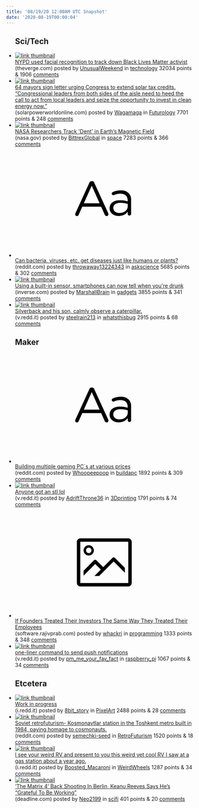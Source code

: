 ```yaml
---
title: '08/19/20 12:00AM UTC Snapshot'
date: '2020-08-19T00:00:04'
---
```

<ul>
<h2>Sci/Tech</h2>

<li><a href='https://www.theverge.com/2020/8/18/21373316/nypd-facial-recognition-black-lives-matter-activist-derrick-ingram'><img src='https://a.thumbs.redditmedia.com/Ll9RPFpsB2qGDQtnVHs5c3WziRduEstkG8asYtr0_E8.jpg' alt='link thumbnail'></a><div><div class='linkTitle'><a href='https://www.theverge.com/2020/8/18/21373316/nypd-facial-recognition-black-lives-matter-activist-derrick-ingram'>NYPD used facial recognition to track down Black Lives Matter activist</a></div>(theverge.com) posted by <a href='https://www.reddit.com/user/UnusualWeekend'>UnusualWeekend</a> in <a href='https://www.reddit.com/r/technology'>technology</a> 32034 points & 1906 <a href='https://www.reddit.com/r/technology/comments/ibxv08/nypd_used_facial_recognition_to_track_down_black/'>comments</a></div></li>

<li><a href='https://www.solarpowerworldonline.com/2020/08/64-mayors-sign-letter-urging-congress-to-extend-solar-tax-credits/'><img src='https://b.thumbs.redditmedia.com/i4Vh0Ogdx0hlDVLpBIEHpQQxH8tbM6qfasQvosezOvc.jpg' alt='link thumbnail'></a><div><div class='linkTitle'><a href='https://www.solarpowerworldonline.com/2020/08/64-mayors-sign-letter-urging-congress-to-extend-solar-tax-credits/'>64 mayors sign letter urging Congress to extend solar tax credits. “Congressional leaders from both sides of the aisle need to heed the call to act from local leaders and seize the opportunity to invest in clean energy now.”</a></div>(solarpowerworldonline.com) posted by <a href='https://www.reddit.com/user/Wagamaga'>Wagamaga</a> in <a href='https://www.reddit.com/r/Futurology'>Futurology</a> 7701 points & 248 <a href='https://www.reddit.com/r/Futurology/comments/ibzydw/64_mayors_sign_letter_urging_congress_to_extend/'>comments</a></div></li>

<li><a href='https://www.nasa.gov/feature/nasa-researchers-track-slowly-splitting-dent-in-earth-s-magnetic-field/'><img src='https://b.thumbs.redditmedia.com/VOunsGVNt4PIVi4MJ-9bzv-Xqfspeas_B1HRXcLGRyk.jpg' alt='link thumbnail'></a><div><div class='linkTitle'><a href='https://www.nasa.gov/feature/nasa-researchers-track-slowly-splitting-dent-in-earth-s-magnetic-field/'>NASA Researchers Track 'Dent' in Earth’s Magnetic Field</a></div>(nasa.gov) posted by <a href='https://www.reddit.com/user/BittrexGlobal'>BittrexGlobal</a> in <a href='https://www.reddit.com/r/space'>space</a> 7283 points & 366 <a href='https://www.reddit.com/r/space/comments/iby871/nasa_researchers_track_dent_in_earths_magnetic/'>comments</a></div></li>

<li><a href='https://www.reddit.com/r/askscience/comments/ibyn3c/can_bacteria_viruses_etc_get_diseases_just_like/'><svg version='1.1' viewBox='-34 -12 104 64' preserveAspectRatio='xMidYMid slice' xmlns='http://www.w3.org/2000/svg' xmlns:xlink='http://www.w3.org/1999/xlink'>
    <title>text link thumbnail</title>
    <path d='M12.19,8.84a1.45,1.45,0,0,0-1.4-1h-.12a1.46,1.46,0,0,0-1.42,1L1.14,26.56a1.29,1.29,0,0,0-.14.59,1,1,0,0,0,1,1,1.12,1.12,0,0,0,1.08-.77l2.08-4.65h11l2.08,4.59a1.24,1.24,0,0,0,1.12.83,1.08,1.08,0,0,0,1.08-1.08,1.64,1.64,0,0,0-.14-.57ZM6.08,20.71l4.59-10.22,4.6,10.22Z'>
    </path>
    <path d='M32.24,14.78A6.35,6.35,0,0,0,27.6,13.2a11.36,11.36,0,0,0-4.7,1,1,1,0,0,0-.58.89,1,1,0,0,0,.94.92,1.23,1.23,0,0,0,.39-.08,8.87,8.87,0,0,1,3.72-.81c2.7,0,4.28,1.33,4.28,3.92v.5a15.29,15.29,0,0,0-4.42-.61c-3.64,0-6.14,1.61-6.14,4.64v.05c0,2.95,2.7,4.48,5.37,4.48a6.29,6.29,0,0,0,5.19-2.48V26.9a1,1,0,0,0,1,1,1,1,0,0,0,1-1.06V19A5.71,5.71,0,0,0,32.24,14.78Zm-.56,7.7c0,2.28-2.17,3.89-4.81,3.89-1.94,0-3.61-1.06-3.61-2.86v-.06c0-1.8,1.5-3,4.2-3a15.2,15.2,0,0,1,4.22.61Z'>
    </path>
    </svg></a><div><div class='linkTitle'><a href='https://www.reddit.com/r/askscience/comments/ibyn3c/can_bacteria_viruses_etc_get_diseases_just_like/'>Can bacteria, viruses, etc. get diseases just like humans or plants?</a></div>(reddit.com) posted by <a href='https://www.reddit.com/user/throwaway13224343'>throwaway13224343</a> in <a href='https://www.reddit.com/r/askscience'>askscience</a> 5685 points & 302 <a href='https://www.reddit.com/r/askscience/comments/ibyn3c/can_bacteria_viruses_etc_get_diseases_just_like/'>comments</a></div></li>

<li><a href='https://www.inverse.com/innovation/your-smartphone-knows-you-are-drunk'><img src='https://b.thumbs.redditmedia.com/KVeLBaJFb8VM1axtQKsvqHkpQZtnpQiNxRmh2sqCKwQ.jpg' alt='link thumbnail'></a><div><div class='linkTitle'><a href='https://www.inverse.com/innovation/your-smartphone-knows-you-are-drunk'>Using a built-in sensor, smartphones can now tell when you're drunk</a></div>(inverse.com) posted by <a href='https://www.reddit.com/user/MarshallBrain'>MarshallBrain</a> in <a href='https://www.reddit.com/r/gadgets'>gadgets</a> 3855 points & 341 <a href='https://www.reddit.com/r/gadgets/comments/ibxkz0/using_a_builtin_sensor_smartphones_can_now_tell/'>comments</a></div></li>

<li><a href='https://v.redd.it/n3xx8tt9emh51'><img src='https://b.thumbs.redditmedia.com/oUBixWXO2D9cbf9X17Eu7ZOgu78Cf-P35HpdOm7nP3U.jpg' alt='link thumbnail'></a><div><div class='linkTitle'><a href='https://v.redd.it/n3xx8tt9emh51'>Silverback and his son, calmly observe a caterpillar.</a></div>(v.redd.it) posted by <a href='https://www.reddit.com/user/steelrain213'>steelrain213</a> in <a href='https://www.reddit.com/r/whatsthisbug'>whatsthisbug</a> 2915 points & 68 <a href='https://www.reddit.com/r/whatsthisbug/comments/ibr6d2/silverback_and_his_son_calmly_observe_a/'>comments</a></div></li>

<h2>Maker</h2>

<li><a href='https://www.reddit.com/r/buildapc/comments/ibxrkz/building_multiple_gaming_pcs_at_various_prices/'><svg version='1.1' viewBox='-34 -12 104 64' preserveAspectRatio='xMidYMid slice' xmlns='http://www.w3.org/2000/svg' xmlns:xlink='http://www.w3.org/1999/xlink'>
    <title>text link thumbnail</title>
    <path d='M12.19,8.84a1.45,1.45,0,0,0-1.4-1h-.12a1.46,1.46,0,0,0-1.42,1L1.14,26.56a1.29,1.29,0,0,0-.14.59,1,1,0,0,0,1,1,1.12,1.12,0,0,0,1.08-.77l2.08-4.65h11l2.08,4.59a1.24,1.24,0,0,0,1.12.83,1.08,1.08,0,0,0,1.08-1.08,1.64,1.64,0,0,0-.14-.57ZM6.08,20.71l4.59-10.22,4.6,10.22Z'>
    </path>
    <path d='M32.24,14.78A6.35,6.35,0,0,0,27.6,13.2a11.36,11.36,0,0,0-4.7,1,1,1,0,0,0-.58.89,1,1,0,0,0,.94.92,1.23,1.23,0,0,0,.39-.08,8.87,8.87,0,0,1,3.72-.81c2.7,0,4.28,1.33,4.28,3.92v.5a15.29,15.29,0,0,0-4.42-.61c-3.64,0-6.14,1.61-6.14,4.64v.05c0,2.95,2.7,4.48,5.37,4.48a6.29,6.29,0,0,0,5.19-2.48V26.9a1,1,0,0,0,1,1,1,1,0,0,0,1-1.06V19A5.71,5.71,0,0,0,32.24,14.78Zm-.56,7.7c0,2.28-2.17,3.89-4.81,3.89-1.94,0-3.61-1.06-3.61-2.86v-.06c0-1.8,1.5-3,4.2-3a15.2,15.2,0,0,1,4.22.61Z'>
    </path>
    </svg></a><div><div class='linkTitle'><a href='https://www.reddit.com/r/buildapc/comments/ibxrkz/building_multiple_gaming_pcs_at_various_prices/'>Building multiple gaming PC´s at various prices</a></div>(reddit.com) posted by <a href='https://www.reddit.com/user/Whoopeepoop'>Whoopeepoop</a> in <a href='https://www.reddit.com/r/buildapc'>buildapc</a> 1892 points & 309 <a href='https://www.reddit.com/r/buildapc/comments/ibxrkz/building_multiple_gaming_pcs_at_various_prices/'>comments</a></div></li>

<li><a href='https://v.redd.it/tr1gvxbhsqh51'><img src='https://b.thumbs.redditmedia.com/UuCYhZQNdmj3V1-UUgPUW3v5RR5hLLT1BBj2BldjtBU.jpg' alt='link thumbnail'></a><div><div class='linkTitle'><a href='https://v.redd.it/tr1gvxbhsqh51'>Anyone got an stl lol</a></div>(v.redd.it) posted by <a href='https://www.reddit.com/user/AdriftThrone36'>AdriftThrone36</a> in <a href='https://www.reddit.com/r/3Dprinting'>3Dprinting</a> 1791 points & 74 <a href='https://www.reddit.com/r/3Dprinting/comments/ic2iin/anyone_got_an_stl_lol/'>comments</a></div></li>

<li><a href='https://software.rajivprab.com/2020/08/18/if-founders-treated-their-investors-the-same-way-they-treated-their-employees/'><svg version='1.1' viewBox='-34 -14 104 64' preserveAspectRatio='xMidYMid meet' xmlns='http://www.w3.org/2000/svg' xmlns:xlink='http://www.w3.org/1999/xlink'>
    <title>link thumbnail</title>
    <path d='M32,4H4A2,2,0,0,0,2,6V30a2,2,0,0,0,2,2H32a2,2,0,0,0,2-2V6A2,2,0,0,0,32,4ZM4,30V6H32V30Z'></path>
    <path d='M8.92,14a3,3,0,1,0-3-3A3,3,0,0,0,8.92,14Zm0-4.6A1.6,1.6,0,1,1,7.33,11,1.6,1.6,0,0,1,8.92,9.41Z'></path>
    <path d='M22.78,15.37l-5.4,5.4-4-4a1,1,0,0,0-1.41,0L5.92,22.9v2.83l6.79-6.79L16,22.18l-3.75,3.75H15l8.45-8.45L30,24V21.18l-5.81-5.81A1,1,0,0,0,22.78,15.37Z'></path>
    </svg></a><div><div class='linkTitle'><a href='https://software.rajivprab.com/2020/08/18/if-founders-treated-their-investors-the-same-way-they-treated-their-employees/'>If Founders Treated Their Investors The Same Way They Treated Their Employees</a></div>(software.rajivprab.com) posted by <a href='https://www.reddit.com/user/whackri'>whackri</a> in <a href='https://www.reddit.com/r/programming'>programming</a> 1333 points & 348 <a href='https://www.reddit.com/r/programming/comments/ic0xhc/if_founders_treated_their_investors_the_same_way/'>comments</a></div></li>

<li><a href='https://v.redd.it/1f7b4x0lbrh51'><img src='https://b.thumbs.redditmedia.com/E2isq2lSAoor1BoGZ3_F3e-xaq4AFG6LxwkEXP7Lkxc.jpg' alt='link thumbnail'></a><div><div class='linkTitle'><a href='https://v.redd.it/1f7b4x0lbrh51'>one-liner command to send push notifications</a></div>(v.redd.it) posted by <a href='https://www.reddit.com/user/pm_me_your_fav_fact'>pm_me_your_fav_fact</a> in <a href='https://www.reddit.com/r/raspberry_pi'>raspberry_pi</a> 1067 points & 34 <a href='https://www.reddit.com/r/raspberry_pi/comments/ic0bm1/oneliner_command_to_send_push_notifications/'>comments</a></div></li>

<h2>Etcetera</h2>

<li><a href='https://i.redd.it/bw9spnsagqh51.png'><img src='https://b.thumbs.redditmedia.com/mp1HBtjLHjzGysF_M6A20RicVIHqPM03G8ODCMtlfss.jpg' alt='link thumbnail'></a><div><div class='linkTitle'><a href='https://i.redd.it/bw9spnsagqh51.png'>Work in progress</a></div>(i.redd.it) posted by <a href='https://www.reddit.com/user/8bit_story'>8bit_story</a> in <a href='https://www.reddit.com/r/PixelArt'>PixelArt</a> 2488 points & 28 <a href='https://www.reddit.com/r/PixelArt/comments/iby0nr/work_in_progress/'>comments</a></div></li>

<li><a href='https://www.reddit.com/gallery/ic179b'><img src='https://b.thumbs.redditmedia.com/fvkvSbzIPNd98MWA53T97R386zyOkfMMq9jasuPgJGE.jpg' alt='link thumbnail'></a><div><div class='linkTitle'><a href='https://www.reddit.com/gallery/ic179b'>Soviet retrofuturism- Kosmonavtlar station in the Toshkent metro built in 1984, paying homage to cosmonauts.</a></div>(reddit.com) posted by <a href='https://www.reddit.com/user/semechki-seed'>semechki-seed</a> in <a href='https://www.reddit.com/r/RetroFuturism'>RetroFuturism</a> 1520 points & 18 <a href='https://www.reddit.com/r/RetroFuturism/comments/ic179b/soviet_retrofuturism_kosmonavtlar_station_in_the/'>comments</a></div></li>

<li><a href='https://i.redd.it/4yud267mvnh51.jpg'><img src='https://b.thumbs.redditmedia.com/vSGmrVmqKP_ttRg93GX0SC8rZP8VuLicqZDIWg-EeMI.jpg' alt='link thumbnail'></a><div><div class='linkTitle'><a href='https://i.redd.it/4yud267mvnh51.jpg'>I see your weird RV and present to you this weird yet cool RV I saw at a gas station about a year ago.</a></div>(i.redd.it) posted by <a href='https://www.reddit.com/user/Boosted_Macaroni'>Boosted_Macaroni</a> in <a href='https://www.reddit.com/r/WeirdWheels'>WeirdWheels</a> 1287 points & 34 <a href='https://www.reddit.com/r/WeirdWheels/comments/ibr8fe/i_see_your_weird_rv_and_present_to_you_this_weird/'>comments</a></div></li>

<li><a href='https://deadline.com/2020/08/the-matrix-4-shooting-berlin-keanu-reeves-grateful-1203016187/'><img src='https://b.thumbs.redditmedia.com/lLJmjSV8wu5kxZRSLQqriyQEoDHpWbPk7G55nTyH8tM.jpg' alt='link thumbnail'></a><div><div class='linkTitle'><a href='https://deadline.com/2020/08/the-matrix-4-shooting-berlin-keanu-reeves-grateful-1203016187/'>‘The Matrix 4’ Back Shooting In Berlin, Keanu Reeves Says He’s “Grateful To Be Working”</a></div>(deadline.com) posted by <a href='https://www.reddit.com/user/Neo2199'>Neo2199</a> in <a href='https://www.reddit.com/r/scifi'>scifi</a> 401 points & 20 <a href='https://www.reddit.com/r/scifi/comments/ic4xz4/the_matrix_4_back_shooting_in_berlin_keanu_reeves/'>comments</a></div></li>

</ul>
